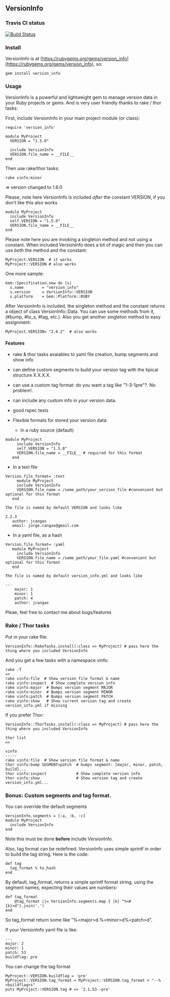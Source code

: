 ## VersionInfo

### Travis CI status

[![Build Status](https://secure.travis-ci.org/jcangas/version_info.png)](http://travis-ci.org/jcangas/version_info)

### Install

 VersionInfo is at [https://rubygems.org/gems/version_info](https://rubygems.org/gems/version_info), so:

    gem install version_info

### Usage

VersionInfo is a powerful and lightweight gem to manage version data in your Ruby projects or gems.
And is very user friendly thanks to rake / thor tasks: 

First, include VersionInfo in your main project module (or class):

    require 'version_info'

    module MyProject
      VERSION = "1.5.0"

      include VersionInfo
      VERSION.file_name = __FILE__ 
    end

Then use rake/thor tasks:

    rake vinfo:minor
 
=> version changed to 1.6.0

Please, note here VersionInfo is included *after* the constant VERSION, if you don't like this also works

    module MyProject
      include VersionInfo
      self.VERSION = "1.5.0"
      VERSION.file_name = __FILE__ 
    end

Please note here you are invoking a singleton method and not using a constant. When included VersionInfo
does a bit of magic and then you can use *both* the method and the constant:

    MyProject.VERSION  # it works
    MyProject::VERSION # also works

One more sample:

    Gem::Specification.new do |s|
      s.name        = "version_info"
      s.version     = VersionInfo::VERSION
      s.platform    = Gem::Platform::RUBY

After VersionInfo is included, the singleton method and the constant returns a object of class VersionInfo::Data.
You can use some methods from it, (#bump, #to_s, #tag, etc.). Also you get another singleton method to easy assignment:

    MyProject.VERSION= "2.0.2"  # also works

####  Features

* rake & thor tasks avaiables to yaml file creation, bump segments and show info

* can define custom segments to build your version tag with the tipical structure X.X.X.X.

* can use a custom tag format: do you want a tag like "1-3-1pre"?. No problem!.

* can include any custom info in your version data.

* good rspec tests

* Flexible formats for stored your version data:
  * In a ruby source (default)

```
module MyProject
     include VersionInfo
     self.VERSION = "1.5.0"
     VERSION.file_name = __FILE__ # required for this format
   end
```
  
  * In a text file

```
Version.file_format= :text    
     module MyProject
     include VersionInfo
     VERSION.file_name = /some_path/your_version_file #convenient but optional for this format
   end
```

	The file is named by default VERSION and looks like

```
2.2.3
   author: jcangas
   email: jorge.cangas@gmail.com
```
  
  * In a yaml file, as a hash

```
Version.file_format= :yaml    
   module MyProject
     include VersionInfo
     VERSION.file_name = /some_path/your_file.yaml #convenient but optional for this format
   end
```

	The file is named by default version_info.yml and looks like

```
--- 
 	major: 1
 	minor: 1
 	patch: 4
 	author: jcangas
```


Pleae, feel free to contact me about bugs/features

### Rake / Thor tasks

Put in your rake file:

    VersionInfo::RakeTasks.install(:class => MyProject) # pass here the thing where you included VersionInfo

And you get a few tasks with a namespace vinfo:

    rake -T
    =>
    rake vinfo:file  # Show version file format & name
    rake vinfo:inspect  # Show complete version info
    rake vinfo:major  # Bumps version segment MAJOR
    rake vinfo:minor  # Bumps version segment MINOR
    rake vinfo:patch  # Bumps version segment PATCH
    rake vinfo:show   # Show current version tag and create version_info.yml if missing

If you prefer Thor:

    VersionInfo::ThorTasks.install(:class => MyProject) # pass here the thing where you included VersionInfo

    thor list
    =>

    vinfo
    -----
    rake vinfo:file  # Show version file format & name
    thor vinfo:bump SEGMENT=patch  # bumps segment: [major, minor, patch, build]...
    thor vinfo:inspect             # Show complete version info
    thor vinfo:show                # Show version tag and create version_info.yml...

### Bonus: Custom segments and tag format.

  You can override the default segments

    VersionInfo.segments = [:a, :b, :c]
    module MyProject
      include VersionInfo
    end

  Note this must be done **before** include VersionInfo.

 Also, tag format can be redefined. VersionInfo uses simple
sprintf in order to build the tag string. Here is the code:

    def tag
      tag_format % to_hash
    end

By default, tag_format, returns a simple sprintf format string,
using the segment names, expecting their values are numbers:

    def tag_format
	    @tag_format ||= VersionInfo.segments.map { |k| "%<#{k}>d"}.join('.')
    end

So tag_format return some like "%\<major\>d.%\<minor\>d%\<patch\>d".

If your VersionInfo yaml file is like:

    --- 
    major: 2
    minor: 1
    patch: 53
    buildflag: pre

You can change the tag format

    MyProject::VERSION.buildflag = 'pre'
    MyProject::VERSION.tag_format = MyProject::VERSION.tag_format + "--%<buildflag>s"
    puts MyProject::VERSION.tag # => '2.1.53--pre'    


